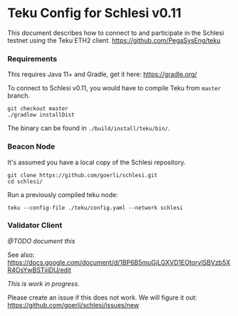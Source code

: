 # Teku Config for Schlesi v0.11
This document describes how to connect to and participate in the Schlesi testnet using the Teku ETH2 client. https://github.com/PegaSysEng/teku

### Requirements
This requires Java 11+ and Gradle, get it here: https://gradle.org/

To connect to Schlesi v0.11, you would have to compile Teku from `master` branch.

```
git checkout master
./gradlew installDist
```

The binary can be found in `./build/install/teku/bin/`.

### Beacon Node
It's assumed you have a local copy of the Schlesi repository.

```
git clone https://github.com/goerli/schlesi.git
cd schlesi/
```

Run a previously compiled teku node:

```
teku --config-file ./teku/config.yaml --network schlesi
```

### Validator Client
_@TODO document this_

See also: https://docs.google.com/document/d/1BP6B5muGjLGXVD1EOtorvlSBVzb5XR4OsYwBSTjiiDU/edit

_This is work in progress._

Please create an issue if this does not work. We will figure it out: https://github.com/goerli/schlesi/issues/new
